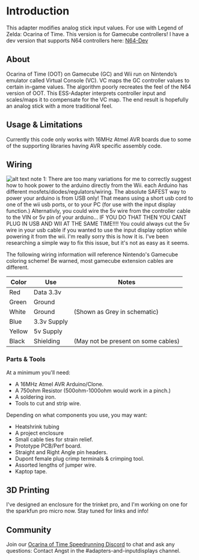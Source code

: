 ﻿# Introduction
This adapter modifies analog stick input values. For use with Legend of Zelda: Ocarina of Time. 
This version is for Gamecube controllers!  I have a dev version that supports N64 controllers here:
[N64-Dev](https://github.com/Skuzee/ESS-Adapter/tree/n64-dev)

## About
Ocarina of Time (OOT) on Gamecube (GC) and Wii run on Nintendo’s emulator called Virtual Console (VC). VC maps the GC controller values to certain in-game values. The algorithm poorly recreates the feel of the N64 version of OOT. This ESS-Adapter interprets controller input and scales/maps it to compensate for the VC map. The end result is hopefully an analog stick with a more traditional feel. 

## Usage & Limitations
Currently this code only works with 16MHz Atmel AVR boards due to some of the supporting libraries having AVR specific assembly code.

## Wiring
![alt text](https://raw.githubusercontent.com/Skuzee/ESS-Adapter/master/ESS-Adapter-Schematic.png " Logo Title Text 1")
note 1: There are too many variations for me to correctly suggest how to hook power to the arduino directly from the Wii. 
each Arduino has different mosfets/diodes/regulators/wiring. The absolute SAFEST way to power your arduino is from USB only!
That means using a short usb cord to one of the wii usb ports, or to your PC (for use with the input display function.)
Alternativly, you could wire the 5v wire from the controller cable to the VIN or 5v pin of your arduino...
IF YOU DO THAT THEN YOU CANT PLUG IN USB AND WII AT THE SAME TIME!!!! You could always cut the 5v wire in your usb cable if you wanted to use the input display option while powering it from the wii.
I'm really sorry this is how it is.
I've been researching a simple way to fix this issue, but it's not as easy as it seems. 

The following wiring information will reference Nintendo's Gamecube coloring scheme!
Be warned, most gamecube extension cables are different.

|Color | Use | Notes|
|--- | --- | ---|
|Red | Data 3.3v | |
|Green | Ground | |
|White | Ground | (Shown as Grey in schematic) |
|Blue | 3.3v Supply | |
|Yellow | 5v Supply | |
|Black | Shielding | (May not be present on some cables) |

 ### Parts & Tools
 At a minimum you'll need:
- A 16MHz Atmel AVR Arduino/Clone.
- A 750ohm Resistor (500ohm-1000ohm would work in a pinch.)
- A soldering iron.
- Tools to cut and strip wire.

Depending on what components you use, you may want:
- Heatshrink tubing
- A project enclosure
- Small cable ties for strain relief.
- Prototype PCB/Perf board.
- Straight and Right Angle pin headers.
- Dupont female plug crimp terminals & crimping tool.
- Assorted lengths of jumper wire.
- Kaptop tape.

## 3D Printing
 I've designed an enclosure for the trinket pro, and I'm working on one for the sparkfun pro micro now. Stay tuned for links and info!
 
## Community
Join our [Ocarina of Time Speedrunning Discord](https://discord.gg/EYU785K) to chat and ask any questions: Contact Angst in the #adapters-and-inputdisplays channel.